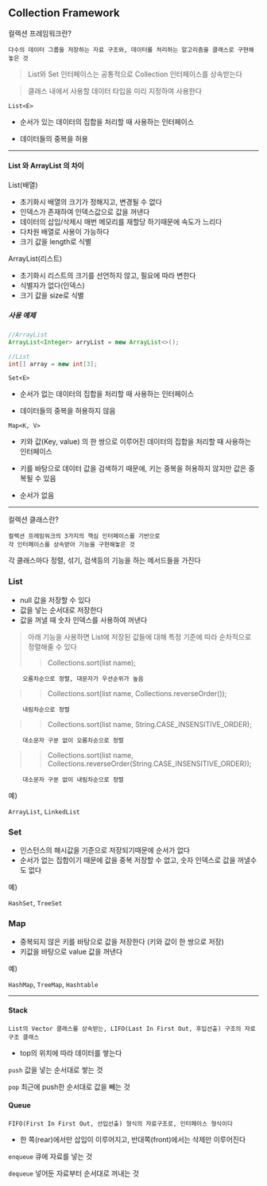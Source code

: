 ## Collection Framework

컬렉션 프레임워크란?

```
다수의 데이터 그룹을 저장하는 자료 구조와, 데이터를 처리하는 알고리즘을 클래스로 구현해 놓은 것
```

> List와 Set 인터페이스는 공통적으로 Collection 인터페이스를 상속받는다

> 클래스 내에서 사용할 데이터 타입을 미리 지정하여 사용한다

`List<E>`

- 순서가 있는 데이터의 집합을 처리할 때 사용하는 인터페이스

- 데이터들의 중복을 허용

---

#### List 와 ArrayList 의 차이

List(배열)

- 초기화시 배열의 크기가 정해지고, 변경될 수 없다
- 인덱스가 존재하여 인덱스값으로 값을 꺼낸다
- 데이터의 삽입/삭제시 매번 메모리를 재할당 하기때문에 속도가 느리다
- 다차원 배열로 사용이 가능하다
- 크기 값을 length로 식별

ArrayList(리스트)

- 초기화시 리스트의 크기를 선언하지 않고, 필요에 따라 변한다
- 식별자가 없다(인덱스)
- 크기 값을 size로 식별

##### 사용 예제

```java
//ArrayList
ArrayList<Integer> arryList = new ArrayList<>();

//List
int[] array = new int[3];
```

`Set<E>`

- 순서가 없는 데이터의 집합을 처리할 때 사용하는 인터페이스

- 데이터들의 중복을 허용하지 않음

`Map<K, V>`

- 키와 값(Key, value) 의 한 쌍으로 이루어진 데이터의 집합을 처리할 때 사용하는 인터페이스

- 키를 바탕으로 데이터 값을 검색하기 때문에, 키는 중복을 허용하지 않지만 값은 중복될 수 있음

- 순서가 없음

---

컬렉션 클래스란?

```
컬렉션 프레임워크의 3가지의 핵심 인터페이스를 기반으로
각 인터페이스를 상속받아 기능을 구현해놓은 것
```

각 클래스마다 정렬, 섞기, 검색등의 기능을 하는 메서드들을 가진다

### List

- null 값을 저장할 수 있다
- 값을 넣는 순서대로 저장한다
- 값을 꺼낼 때 숫자 인덱스를 사용하여 꺼낸다

> 아래 기능을 사용하면 List에 저장된 값들에 대해 특정 기준에 따라 순차적으로 정렬해줄 수 있다
>
> > Collections.sort(list name);

        오름차순으로 정렬, 대문자가 우선순위가 높음

> > Collections.sort(list name, Collections.reverseOrder());

        내림차순으로 정렬


> > Collections.sort(list name, String.CASE_INSENSITIVE_ORDER);

        대소문자 구분 없이 오름차순으로 정렬

> > Collections.sort(list name, Collections.reverseOrder(String.CASE_INSENSITIVE_ORDER));

        대소문자 구분 없이 내림차순으로 정렬

예)

`ArrayList`, `LinkedList`

### Set

- 인스턴스의 해시값을 기준으로 저장되기때문에 순서가 없다
- 순서가 없는 집합이기 때문에 값을 중복 저장할 수 없고, 숫자 인덱스로 값을 꺼낼수도 없다

예)

`HashSet`, `TreeSet`

### Map

- 중복되지 않은 키를 바탕으로 값을 저장한다 (키와 값이 한 쌍으로 저장)
- 키값을 바탕으로 value 값을 꺼낸다

예)

`HashMap`, `TreeMap`, `Hashtable`

---

#### Stack

```
List의 Vector 클래스를 상속받는, LIFO(Last In First Out, 후입선출) 구조의 자료구조 클래스
```

- top의 위치에 따라 데이터를 쌓는다

`push` 값을 넣는 순서대로 쌓는 것

`pop` 최근에 push한 순서대로 값을 빼는 것

#### Queue

```
FIFO(First In First Out, 선입선출) 형식의 자료구조로, 인터페이스 형식이다
```

- 한 쪽(rear)에서만 삽입이 이루어지고, 반대쪽(front)에서는 삭제만 이루어진다

`enqueue` 큐에 자료를 넣는 것

`dequeue` 넣어둔 자료부터 순서대로 꺼내는 것
